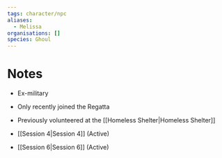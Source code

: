```yaml
---
tags: character/npc
aliases:
  - Melissa
organisations: []
species: Ghoul
---
```



# Notes
- Ex-military
- Only recently joined the Regatta
- Previously volunteered at the [[Homeless Shelter|Homeless Shelter]]

- [[Session 4|Session 4]] (Active)
- [[Session 6|Session 6]] (Active)
